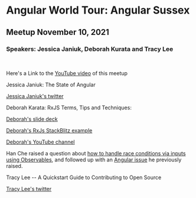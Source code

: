 # Angular World Tour: Angular Sussex

## Meetup November 10, 2021

### Speakers: Jessica Janiuk, Deborah Kurata and Tracy Lee

<p>&nbsp;</p>

Here's a Link to the [YouTube video](https://youtu.be/AlKc28Jl1Ps) of this meetup

Jessica Janiuk: The State of Angular

[Jessica Janiuk's twitter](@ThePunderWoman)

Deborah Karata: RxJS Terms, Tips and Techniques:

[Deborah's slide deck](https://docs.google.com/presentation/d/1SBvkTfepKg8c1yJ5NVd3EHrwyq49MXKvVXgI3qO__xg/edit?usp=sharing)

[Deborah's RxJs StackBlitz example](https://stackblitz.com/edit/angular-reactive-programming-deborahk)

[Deborah's YouTube channel](https://bit.ly/rxjs-youtube)

Han Che raised a question about [how to handle race conditions via inputs using Observables](https://stackoverflow.com/questions/67356731/trigger-a-function-once-2-inputs-are-set-and-then-afterwards-if-either-of-the-va), and followed up with an [Angular issue](https://github.com/angular/angular/issues/5689) he previously raised.

Tracy Lee -- A Quickstart Guide to Contributing to Open Source

[Tracy Lee's twitter](twitter.com/ladyleet)
